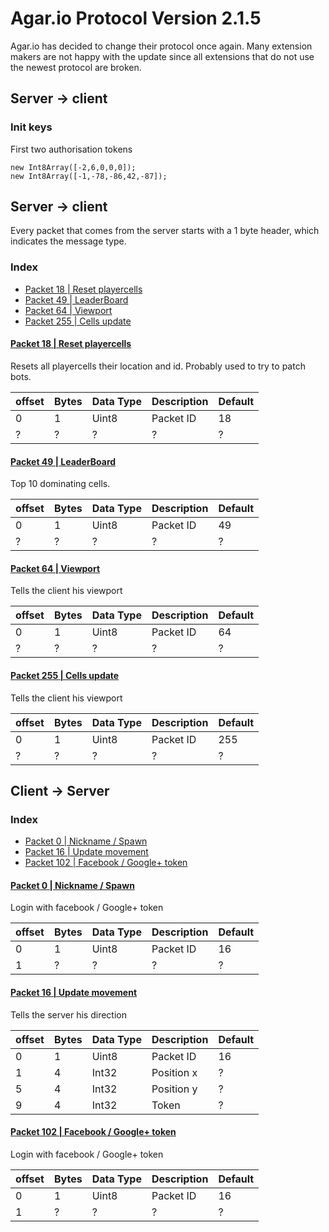 # Agar.io Protocol Version 2.1.5

Agar.io has decided to change their protocol once again. Many extension makers are not happy with the update since all extensions that do not use the newest protocol are broken.

## Server -> client

### Init keys

First two authorisation tokens
 
    new Int8Array([-2,6,0,0,0]);
    new Int8Array([-1,-78,-86,42,-87]);

## Server -> client

Every packet that comes from the server starts with a 1 byte header, which indicates the message
type.

### Index
 - [Packet 18 | Reset playercells](#serverpacket18)
 - [Packet 49 | LeaderBoard](#serverpacket49)
 - [Packet 64 | Viewport](#serverpacket64)
 - [Packet 255 | Cells update](#serverpacket255)



<a name="serverpacket18" href="#serverpacket18"><h4>Packet 18 | Reset playercells</h4></a>

Resets all playercells their location and id. Probably used to try to patch bots.

|offset|Bytes|Data Type|Description|Default|
|------|-----|---------|-----------|-------|
|0|1|Uint8|Packet ID|18|
|?|?|?|?|?|


<a name="serverpacket49" href="#serverpacket49"><h4>Packet 49 | LeaderBoard</h4></a>

Top 10 dominating cells.

|offset|Bytes|Data Type|Description|Default|
|------|-----|---------|-----------|-------|
|0|1|Uint8|Packet ID|49|
|?|?|?|?|?|


<a name="serverpacket64" href="#serverpacket64"><h4>Packet 64 | Viewport</h4></a>

Tells the client his viewport

|offset|Bytes|Data Type|Description|Default|
|------|-----|---------|-----------|-------|
|0|1|Uint8|Packet ID|64|
|?|?|?|?|?|

<a name="serverpacket255" href="#serverpacket255"><h4>Packet 255 | Cells update</h4></a>

Tells the client his viewport

|offset|Bytes|Data Type|Description|Default|
|------|-----|---------|-----------|-------|
|0|1|Uint8|Packet ID|255|
|?|?|?|?|?|


## Client -> Server


### Index
 - [Packet 0 | Nickname / Spawn](#clientpacket0)
 - [Packet 16 | Update movement](#clientpacket16)
 - [Packet 102 | Facebook / Google+ token](#clientpacket102)

<a name="clientpacket0" href="#clientpacket0"><h4>Packet 0 | Nickname / Spawn</h4></a>

Login with facebook / Google+ token

|offset|Bytes|Data Type|Description|Default|
|------|-----|---------|-----------|-------|
|0|1|Uint8|Packet ID|16|
|1|?|?|?|?|

<a name="clientpacket16" href="#clientpacket16"><h4>Packet 16 | Update movement</h4></a>

Tells the server his direction

|offset|Bytes|Data Type|Description|Default|
|------|-----|---------|-----------|-------|
|0|1|Uint8|Packet ID|16|
|1|4|Int32|Position x|?|
|5|4|Int32|Position y|?|
|9|4|Int32|Token|?|


<a name="clientpacket102" href="#clientpacket102"><h4>Packet 102 | Facebook / Google+ token</h4></a>

Login with facebook / Google+ token

|offset|Bytes|Data Type|Description|Default|
|------|-----|---------|-----------|-------|
|0|1|Uint8|Packet ID|16|
|1|?|?|?|?|
